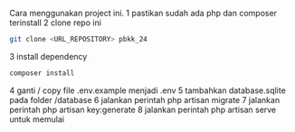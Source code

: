 Cara menggunakan project ini.
1 pastikan sudah ada php dan composer terinstall
2 clone repo ini
```bash
git clone <URL_REPOSITORY> pbkk_24
```
3 install dependency
```bash
composer install
```
4 ganti / copy file .env.example menjadi .env
5 tambahkan database.sqlite pada folder /database
6 jalankan perintah php artisan migrate
7 jalankan perintah php artisan key:generate
8 jalankan perintah php artisan serve untuk memulai

